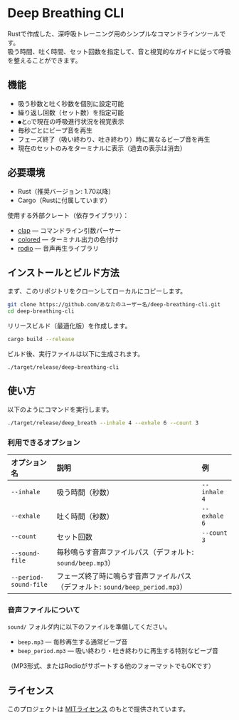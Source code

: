 # Deep Breathing CLI

Rustで作成した、深呼吸トレーニング用のシンプルなコマンドラインツールです。  
吸う時間、吐く時間、セット回数を指定して、音と視覚的なガイドに従って呼吸を整えることができます。

## 機能

- 吸う秒数と吐く秒数を個別に設定可能
- 繰り返し回数（セット数）を指定可能
- `●`と`◯`で現在の呼吸進行状況を視覚表示
- 毎秒ごとにビープ音を再生
- フェーズ終了（吸い終わり、吐き終わり）時に異なるビープ音を再生
- 現在のセットのみをターミナルに表示（過去の表示は消去）

## 必要環境

- Rust（推奨バージョン: 1.70以降）
- Cargo（Rustに付属しています）

使用する外部クレート（依存ライブラリ）：

- [clap](https://crates.io/crates/clap) — コマンドライン引数パーサー
- [colored](https://crates.io/crates/colored) — ターミナル出力の色付け
- [rodio](https://crates.io/crates/rodio) — 音声再生ライブラリ

## インストールとビルド方法

まず、このリポジトリをクローンしてローカルにコピーします。

```bash
git clone https://github.com/あなたのユーザー名/deep-breathing-cli.git
cd deep-breathing-cli
```

リリースビルド（最適化版）を作成します。

```bash
cargo build --release
```

ビルド後、実行ファイルは以下に生成されます。

```
./target/release/deep-breathing-cli
```

## 使い方

以下のようにコマンドを実行します。

```bash
./target/release/deep_breath --inhale 4 --exhale 6 --count 3
```

### 利用できるオプション

| オプション名 | 説明 | 例 |
|:---|:---|:---|
| `--inhale` | 吸う時間（秒数） | `--inhale 4` |
| `--exhale` | 吐く時間（秒数） | `--exhale 6` |
| `--count` | セット回数 | `--count 3` |
| `--sound-file` | 毎秒鳴らす音声ファイルパス（デフォルト: `sound/beep.mp3`） |  |
| `--period-sound-file` | フェーズ終了時に鳴らす音声ファイルパス（デフォルト: `sound/beep_period.mp3`） |  |

### 音声ファイルについて

`sound/` フォルダ内に以下のファイルを準備してください。

- `beep.mp3` — 毎秒再生する通常ビープ音
- `beep_period.mp3` — 吸い終わり・吐き終わりに再生する特別なビープ音

（MP3形式、またはRodioがサポートする他のフォーマットでもOKです）

## ライセンス

このプロジェクトは [MITライセンス](LICENSE) のもとで提供されています。
